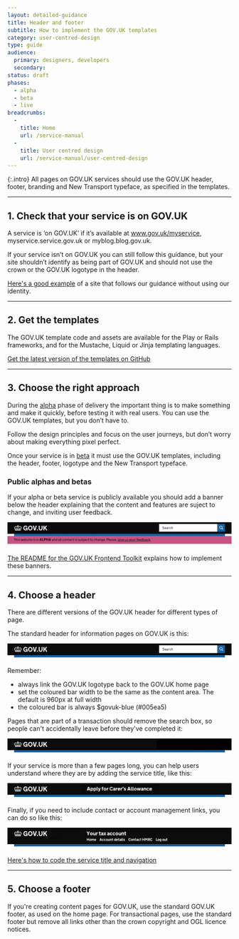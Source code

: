 ```yaml
---
layout: detailed-guidance
title: Header and footer
subtitle: How to implement the GOV.UK templates
category: user-centred-design
type: guide
audience:
  primary: designers, developers
  secondary:
status: draft
phases:
  - alpha
  - beta
  - live
breadcrumbs:
  -
    title: Home
    url: /service-manual
  -
    title: User centred design
    url: /service-manual/user-centred-design
---
```


{:.intro}
All pages on GOV.UK services should use the GOV.UK header, footer, branding and New Transport typeface, as specified in the templates.

---

## 1. Check that your service is on GOV.UK

A service is ‘on GOV.UK’ if it’s available at www.gov.uk/myservice, myservice.service.gov.uk or myblog.blog.gov.uk.

If your service isn’t on GOV.UK you can still follow this guidance, but your site shouldn’t identify as being part of GOV.UK and should not use the crown or the GOV.UK logotype in the header. 

[Here's a good example](https://gds.blog.gov.uk/2013/03/18/intranets-dcms/) of a site that follows our guidance without using our identity.

---

## 2. Get the templates

The GOV.UK template code and assets are available for the Play or Rails frameworks, and for the Mustache, Liquid or Jinja templating languages.

[Get the latest version of the templates on GitHub](https://github.com/alphagov/govuk_template)

---

## 3. Choose the right approach

During the [alpha](/service-manual/phases/alpha) phase of delivery the important thing is to make something and make it quickly, before testing it with real users. You can use the GOV.UK templates, but you don’t have to. 

Follow the design principles and focus on the user journeys, but don’t worry about making everything pixel perfect.

Once your service is in [beta](/service-manual/phases/beta) it must use the GOV.UK templates, including the header, footer, logotype and the New Transport typeface.

### Public alphas and betas

If your alpha or beta service is publicly available you should add a banner below the header explaining that the content and features are suject to change, and inviting user feedback.

<div class="example">
  <img src="/service-manual/assets/images/header-footer/alpha-example.png" alt="An example of an alpha service header">
</div>

[The README for the GOV.UK Frontend Toolkit](https://github.com/alphagov/govuk_frontend_toolkit#alphabeta) explains how to implement these banners.


---

## 4. Choose a header

There are different versions of the GOV.UK header for different types of page.

The standard header for information pages on GOV.UK is this:

<div class="example">
  <img src="/service-manual/assets/images/header-footer/header-pattern-0.png" alt="Standard header">
</div>

Remember:

* always link the GOV.UK logotype back to the GOV.UK home page
* set the coloured bar width to be the same as the content area. The default is 960px at full width
* the coloured bar is always $govuk-blue (#005ea5)

Pages that are part of a transaction should remove the search box, so people can't accidentally leave before they've completed it:

<div class="example">
  <img src="/service-manual/assets/images/header-footer/header-pattern-1.png" alt="Header option 1">
</div>

If your service is more than a few pages long, you can help users understand where they are by adding the service title, like this:

<div class="example">
  <img src="/service-manual/assets/images/header-footer/header-pattern-2.png" alt="Header option 2">
</div>

Finally, if you need to include contact or account management links, you can do so like this:

<div class="example">
  <img src="/service-manual/assets/images/header-footer/header-pattern-3.png" alt="Header option 3">
</div>

[Here's how to code the service title and navigation](https://github.com/alphagov/govuk_template#propositional-title-and-navigation)


---

## 5. Choose a footer

If you're creating content pages for GOV.UK, use the standard GOV.UK footer, as used on the home page.
For transactional pages, use the standard footer but remove all links other than the crown copyright and OGL licence notices.
